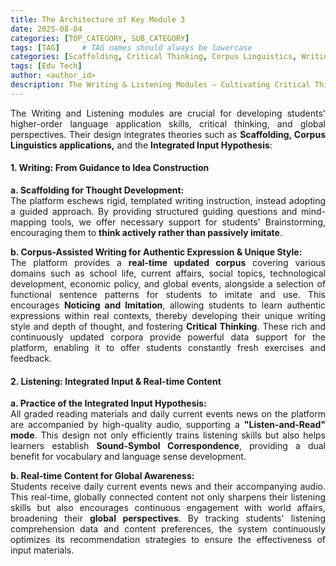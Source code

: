 ```yaml
---
title: The Architecture of Key Module 3
date: 2025-08-04
categories: [TOP_CATEGORY, SUB_CATEGORY]
tags: [TAG]     # TAG names should always be lowercase
categories: [Scaffolding, Critical Thinking, Corpus Linguistics, Writing Instruction, Integrated Input, Listening Comprehension, Cross-Cultural Communication, EdTech, Product Deep Dive]
tags: [Edu Tech]
author: <author_id>        
description: The Writing & Listening Modules — Cultivating Critical Thinking & Cross-Cultural Communication
---
```

<div style="text-align: justify;">

<p>The Writing and Listening modules are crucial for developing students' higher-order language application skills, critical thinking, and global perspectives. Their design integrates theories such as <strong>Scaffolding, Corpus Linguistics applications,</strong> and the <strong>Integrated Input Hypothesis</strong>:</p>

<h4>1. Writing: From Guidance to Idea Construction</h4>
<p><strong>a. Scaffolding for Thought Development:</strong><br>
The platform eschews rigid, templated writing instruction, instead adopting a guided approach. By providing structured guiding questions and mind-mapping tools, we offer necessary support for students' Brainstorming, encouraging them to <strong>think actively rather than passively imitate</strong>.</p>
<p><strong>b. Corpus-Assisted Writing for Authentic Expression & Unique Style:</strong><br>
The platform provides a <strong>real-time updated corpus</strong> covering various domains such as school life, current affairs, social topics, technological development, economic policy, and global events, alongside a selection of functional sentence patterns for students to imitate and use. This encourages <strong>Noticing and Imitation</strong>, allowing students to learn authentic expressions within real contexts, thereby developing their unique writing style and depth of thought, and fostering <strong>Critical Thinking</strong>. These rich and continuously updated corpora provide powerful data support for the platform, enabling it to offer students constantly fresh exercises and feedback.</p>

<h4>2. Listening: Integrated Input & Real-time Content</h4>
<p><strong>a. Practice of the Integrated Input Hypothesis:</strong><br>
All graded reading materials and daily current events news on the platform are accompanied by high-quality audio, supporting a <strong>"Listen-and-Read" mode</strong>. This design not only efficiently trains listening skills but also helps learners establish <strong>Sound-Symbol Correspondence</strong>, providing a dual benefit for vocabulary and language sense development.</p>
<p><strong>b. Real-time Content for Global Awareness:</strong><br>
Students receive daily current events news and their accompanying audio. This real-time, globally connected content not only sharpens their listening skills but also encourages continuous engagement with world affairs, broadening their <strong>global perspectives</strong>. By tracking students' listening comprehension data and content preferences, the system continuously optimizes its recommendation strategies to ensure the effectiveness of input materials.</p>
</div>
